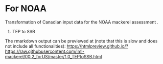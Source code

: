 # For NOAA

Transformation of Canadian input data for the NOAA mackerel assessment .

1. TEP to SSB

The rmarkdown output can be previewed at (note that this is slow and does not include all functionalities):
https://htmlpreview.github.io/?https://raw.githubusercontent.com/iml-mackerel/00.2_forUS/master/1.0_TEPtoSSB.html


